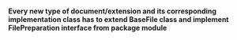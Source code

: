 #### Every new type of document/extension and its corresponding implementation class has to extend BaseFile class and implement FilePreparation interface from package module 